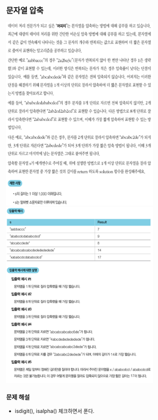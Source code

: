 ## 문자열 압축
<div>
    <img src="image1.PNG" width="400" height="500">
</div>
<div>
    <img src="image2.PNG" width="400" height="480">
</div>

### 문제 해설
- isdigit(), isalpha() 체크하면서 푼다.